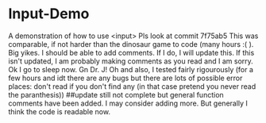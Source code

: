 # Input-Demo
A demonstration of how to use &lt;input>
Pls look at commit 7f75ab5
This was comparable, if not harder than the dinosaur game to code (many hours :( ). Big yikes. I should be able to add comments. If I do, I will update this. If this isn't updated, I am probably making comments as you read and I am sorry. Ok I go to sleep now. Gn Dr. J! Oh and also, I tested fairly rigourously (for a few hours and idt there are any bugs but there are lots of possible error places: don't read if you don't find any (in that case pretend you never read the paranthesis))
##update
still not complete but general function comments have been added. I may consider adding more. But generally I think the code is readable now.
